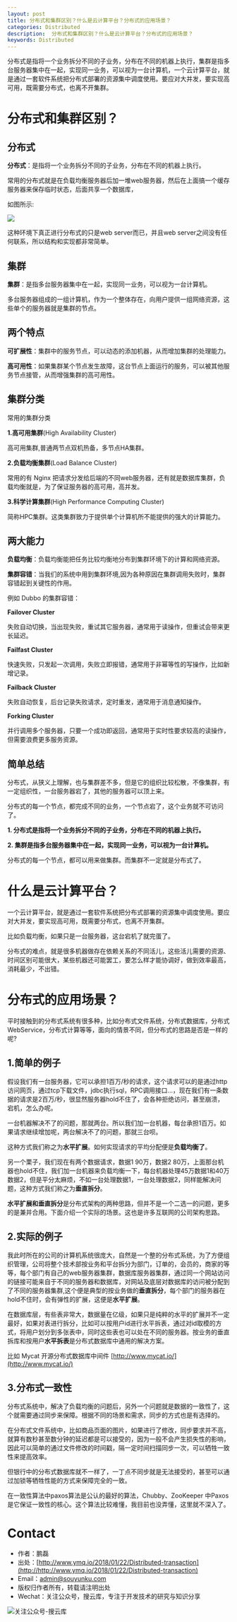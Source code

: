 ```yaml
---
layout: post
title: 分布式和集群区别？什么是云计算平台？分布式的应用场景？
categories: Distributed
description:  分布式和集群区别？什么是云计算平台？分布式的应用场景？
keywords: Distributed
---
```


分布式是指将一个业务拆分不同的子业务，分布在不同的机器上执行，集群是指多台服务器集中在一起，实现同一业务，可以视为一台计算机，一个云计算平台，就是通过一套软件系统把分布式部署的资源集中调度使用。要应对大并发，要实现高可用，既需要分布式，也离不开集群。

# 分布式和集群区别？

## 分布式

**分布式**：是指将一个业务拆分不同的子业务，分布在不同的机器上执行。

常用的分布式就是在负载均衡服务器后加一堆web服务器，然后在上面搞一个缓存服务器来保存临时状态，后面共享一个数据库，

如图所示:

![ ][1]

这种环境下真正进行分布式的只是web server而已，并且web server之间没有任何联系，所以结构和实现都非常简单。

## 集群

**集群**：是指多台服务器集中在一起，实现同一业务，可以视为一台计算机。

多台服务器组成的一组计算机，作为一个整体存在，向用户提供一组网络资源，这些单个的服务器就是集群的节点。

## 两个特点

**可扩展性**：集群中的服务节点，可以动态的添加机器，从而增加集群的处理能力。

**高可用性**：如果集群某个节点发生故障，这台节点上面运行的服务，可以被其他服务节点接管，从而增强集群的高可用性。

## 集群分类

常用的集群分类

**1.高可用集群**(High Availability Cluster)

高可用集群,普通两节点双机热备，多节点HA集群。

**2.负载均衡集群**(Load Balance Cluster) 

常用的有 Nginx 把请求分发给后端的不同web服务器，还有就是数据库集群，负载均衡就是，为了保证服务器的高可用，高并发。  

**3.科学计算集群**(High Performance Computing Cluster)  

简称HPC集群。这类集群致力于提供单个计算机所不能提供的强大的计算能力。  

## 两大能力

**负载均衡**：负载均衡能把任务比较均衡地分布到集群环境下的计算和网络资源。

**集群容错**：当我们的系统中用到集群环境,因为各种原因在集群调用失败时，集群容错起到关键性的作用。

例如 Dubbo 的集群容错：

**Failover Cluster**  

失败自动切换，当出现失败，重试其它服务器，通常用于读操作，但重试会带来更长延迟。  

**Failfast Cluster**  

快速失败，只发起一次调用，失败立即报错，通常用于非幂等性的写操作，比如新增记录。  

**Failback Cluster**  

失败自动恢复，后台记录失败请求，定时重发，通常用于消息通知操作。
  
**Forking Cluster**  

并行调用多个服务器，只要一个成功即返回，通常用于实时性要求较高的读操作，但需要浪费更多服务资源。  

## 简单总结

分布式，从狭义上理解，也与集群差不多，但是它的组织比较松散，不像集群，有一定组织性，一台服务器宕了，其他的服务器可以顶上来。

分布式的每一个节点，都完成不同的业务，一个节点宕了，这个业务就不可访问了。

**1. 分布式是指将一个业务拆分不同的子业务，分布在不同的机器上执行。** 

**2. 集群是指多台服务器集中在一起，实现同一业务，可以视为一台计算机。** 

分布式的每一个节点，都可以用来做集群。而集群不一定就是分布式了。  

# 什么是云计算平台？

一个云计算平台，就是通过一套软件系统把分布式部署的资源集中调度使用。要应对大并发，要实现高可用，既需要分布式，也离不开集群。

比如负载均衡，如果只是一台服务器，这台宕机了就完蛋了。

分布式的难点，就是很多机器做存在依赖关系的不同活儿，这些活儿需要的资源、时间区别可能很大，某些机器还可能罢工，要怎么样才能协调好，做到效率最高，消耗最少，不出错。

# 分布式的应用场景？

平时接触到的分布式系统有很多种，比如分布式文件系统，分布式数据库，分布式WebService，分布式计算等等，面向的情景不同，但分布式的思路是否是一样的呢?

## 1.简单的例子

假设我们有一台服务器，它可以承担1百万/秒的请求，这个请求可以的是通过http访问网页，通过tcp下载文件，jdbc执行sql，RPC调用接口…，现在我们有一条数据的请求是2百万/秒，很显然服务器hold不住了，会各种拒绝访问，甚至崩溃，宕机，怎么办呢。

一台机器解决不了的问题，那就两台。所以我们加一台机器，每台承担1百万。如果请求继续增加呢，两台解决不了的问题，那就三台呗。

这种方式我们称之为**水平扩展**。如何实现请求的平均分配便是**负载均衡了**。

另一个栗子，我们现在有两个数据请求，数据1 90万，数据2 80万，上面那台机器也hold不住，我们加一台机器来负载均衡一下，每台机器处理45万数据1和40万数据2，但是平分太麻烦，不如一台处理数据1，一台处理数据2，同样能解决问题，这种方式我们称之为**垂直拆分**。

**水平扩展和垂直拆分**是分布式架构的两种思路，但并不是一个二选一的问题，更多的是兼并合用。下面介绍一个实际的场景。这也是许多互联网的公司架构思路。

## 2.实际的例子

我此时所在的公司的计算机系统很庞大，自然是一个整的分布式系统，为了方便组织管理，公司将整个技术部按业务和平台拆分为部门，订单的，会员的，商家的等等，每个部门有自己的web服务器集群，数据库服务器集群，通过同一个网站访问的链接可能来自于不同的服务器和数据库，对网站及底层对数据库的访问被分配到了不同的服务器集群,这个便是典型的按业务做的**垂直拆分**，每个部门的服务器在hold不住时，会有弹性的扩展，这便是**水平扩展**。

在数据库层，有些表非常大，数据量在亿级，如果只是纯粹的水平的扩展并不一定最好，如果对表进行拆分，比如可以按用户id进行水平拆表，通过对id取模的方式，将用户划分到多张表中，同时这些表也可以处在不同的服务器。按业务的垂直拆库和按用户**水平拆表**是分布式数据库中通用的解决方案。

比如 Mycat 开源分布式数据库中间件 [http://www.mycat.io/](http://www.mycat.io/)

## 3.分布式一致性

分布式系统中，解决了负载均衡的问题后，另外一个问题就是数据的一致性了，这个就需要通过同步来保障。根据不同的场景和需求，同步的方式也是有选择的。

在分布式文件系统中，比如商品页面的图片，如果进行了修改，同步要求并不高，就算有数秒甚至数分钟的延迟都是可以接受的，因为一般不会产生损失性的影响，因此可以简单的通过文件修改的时间戳，隔一定时间扫描同步一次，可以牺牲一致性来提高效率。

但银行中的分布式数据库就不一样了，一丁点不同步就是无法接受的，甚至可以通过加锁等牺牲性能的方式来保障完全的一致。

在一致性算法中paxos算法是公认的最好的算法，Chubby、ZooKeeper 中Paxos是它保证一致性的核心。这个算法比较难懂，我目前也没弄懂，这里就不深入了。

[1]: /images/2018/Distributed/transaction-cluster/1.png

# Contact

 - 作者：鹏磊  
 - 出处：[http://www.ymq.io/2018/01/22/Distributed-transaction](http://http://www.ymq.io/2018/01/22/Distributed-transaction)  
 - Email：[admin@souyunku.com](admin@souyunku.com)  
 - 版权归作者所有，转载请注明出处
 - Wechat：关注公众号，搜云库，专注于开发技术的研究与知识分享
 
![关注公众号-搜云库](http://www.ymq.io/images/souyunku.png "搜云库")

